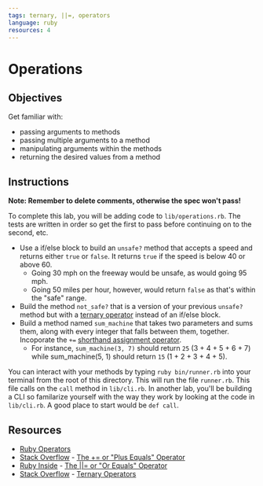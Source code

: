 ```yaml
---
tags: ternary, ||=, operators
language: ruby
resources: 4
---
```


# Operations

## Objectives

Get familiar with: 

* passing arguments to methods
* passing multiple arguments to a method
* manipulating arguments within the methods
* returning the desired values from a method

## Instructions

**Note: Remember to delete comments, otherwise the spec won't pass!**

To complete this lab, you will be adding code to `lib/operations.rb`. The tests are written in order so get the first to pass before continuing on to the second, etc.

* Use a if/else block to build an `unsafe?` method that accepts a speed and returns either `true` or `false`. It returns `true` if the speed is below 40 or above 60. 
  * Going 30 mph on the freeway would be unsafe, as would going 95 mph. 
  * Going 50 miles per hour, however, would return `false` as that's within the "safe" range.
* Build the method `not_safe?` that is a version of your previous `unsafe?` method but with a [ternary operator](http://www.codecademy.com/glossary/ruby/ternary-operator) instead of an if/else block.
* Build a method named `sum_machine` that takes two parameters and sums them, along with every integer that falls between them, together. Incoporate the `+=` [shorthand assignment operator](http://www.techotopia.com/index.php/Ruby_Operators#Ruby_Assignment_Operators).
  * For instance, `sum_machine(3, 7)` should return `25` (3 + 4 + 5 + 6 + 7) while sum_machine(5, 1) should return `15` (1 + 2 + 3 + 4 + 5).

You can interact with your methods by typing `ruby bin/runner.rb` into your terminal from the root of this directory. This will run the file `runner.rb`. This file calls on the `call` method in `lib/cli.rb`. In another lab, you'll be building a CLI so familarize yourself with the way they work by looking at the code in `lib/cli.rb`. A good place to start would be `def call`.

## Resources

* [Ruby Operators](http://www.techotopia.com/index.php/Ruby_Operators)
* [Stack Overflow](http://stackoverflow.com/) - [The += or "Plus Equals" Operator](http://stackoverflow.com/a/4252945)
* [Ruby Inside](http://www.rubyinside.com/) - [The ||= or "Or Equals" Operator](http://www.rubyinside.com/what-rubys-double-pipe-or-equals-really-does-5488.html)
* [Stack Overflow](http://stackoverflow.com/) - [Ternary Operators](http://stackoverflow.com/a/4252945)
